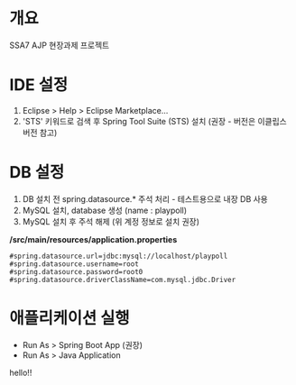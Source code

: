 개요
===

SSA7 AJP 현장과제 프로젝트

IDE 설정
===
1. Eclipse > Help > Eclipse Marketplace...
2. 'STS' 키워드로 검색 후 Spring Tool Suite (STS) 설치 (권장 - 버전은 이클립스 버전 참고)

DB 설정
===
1. DB 설치 전 spring.datasource.* 주석 처리 - 테스트용으로 내장 DB 사용
2. MySQL 설치, database 생성 (name : playpoll)
2. MySQL 설치 후 주석 해제 (위 계정 정보로 설치 권장)

**/src/main/resources/application.properties**
```
#spring.datasource.url=jdbc:mysql://localhost/playpoll
#spring.datasource.username=root
#spring.datasource.password=root0
#spring.datasource.driverClassName=com.mysql.jdbc.Driver
```

애플리케이션 실행
===
* Run As > Spring Boot App (권장)
* Run As > Java Application

hello!!